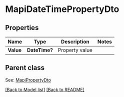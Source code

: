 # MapiDateTimePropertyDto
## Properties
Name | Type | Description | Notes
------------ | ------------- | ------------- | -------------
**Value** | **DateTime?** | Property value              | 

## Parent class

See: [MapiPropertyDto](MapiPropertyDto.md)

[[Back to Model list]](Models.md) [[Back to README]](README.md)

